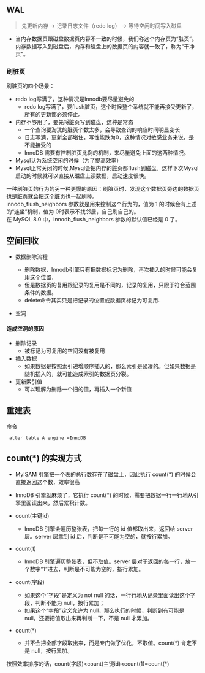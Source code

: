 ## WAL

> 先更新内存 ->  记录日志文件（redo log） -> 等待空闲时间写入磁盘

- 当内存数据页跟磁盘数据页内容不一致的时候，我们称这个内存页为“脏页”。内存数据写入到磁盘后，内存和磁盘上的数据页的内容就一致了，称为“干净页”。

### 刷脏页

刷脏页的四个场景：

- redo log写满了，这种情况是Innodb要尽量避免的
    - redo log写满了，要flush脏页，这个时候整个系统就不能再接受更新了，所有的更新都必须停止。
- 内存不够用了，要先将脏页写到磁盘，这种是常态
    - 一个查询要淘汰的脏页个数太多，会导致查询的响应时间明显变长
    - 日志写满，更新全部堵住，写性能跌为0，这种情况对敏感业务来说，是不能接受的
    - InnoDB 需要有控制脏页比例的机制，来尽量避免上面的这两种情况。
- Mysql认为系统空闲的时候（为了提高效率）
- Mysql正常关闭的时候,Mysql会把内存的脏页都flush到磁盘。这样下次Mysql启动的时候就可以直接从磁盘上读数据，启动速度很快。

一种刷脏页的行为的另一种更慢的原因：刷脏页时，发现这个数据页旁边的数据页也是脏页就会把这个脏页也一起刷掉。<br>
innodb_flush_neighbors 参数就是用来控制这个行为的，值为 1 的时候会有上述的“连坐”机制，值为 0时表示不找邻居，自己刷自己的。<br>
在 MySQL 8.0 中，innodb_flush_neighbors 参数的默认值已经是 0 了。

## 空间回收

- 数据删除流程
    - 删除数据，Innodb引擎只有把数据标记为删除，再次插入的时候可能会复用这个位置，
    - 但是数据页的复用跟记录的复用是不同的，记录的复用，只限于符合范围条件的数据。
    - delete命令其实只是把记录的位置或数据页标记为可复用.

- 空洞

#### 造成空洞的原因

- 删除记录
    - 被标记为可复用的空间没有被复用
- 插入数据
    - 如果数据是按照索引递增顺序插入的，那么索引是紧凑的。但如果数据是随机插入的，就可能造成索引的数据页分裂。
- 更新索引值
    - 可以理解为删除一个旧的值，再插入一个新值

## 重建表

命令

  ```mysql
   alter table A engine =InnoDB
  ```

## count(*) 的实现方式

- MyISAM 引擎把一个表的总行数存在了磁盘上，因此执行 count(*) 的时候会直接返回这个数，效率很高
- InnoDB 引擎就麻烦了，它执行 count(*) 的时候，需要把数据一行一行地从引擎里面读出来，然后累积计数。

- count(主键id)
    - InnoDB 引擎会遍历整张表，把每一行的 id 值都取出来，返回给 server 层。server 层拿到 id 后，判断是不可能为空的，就按行累加。
- count(1)
    - InnoDB 引擎遍历整张表，但不取值。server 层对于返回的每一行，放一个数字“1”进去，判断是不可能为空的，按行累加。
- count(字段)
    - 如果这个“字段”是定义为 not null 的话，一行行地从记录里面读出这个字段，判断不能为 null，按行累加；
    - 如果这个“字段”定义允许为 null，那么执行的时候，判断到有可能是 null，还要把值取出来再判断一下，不是 null 才累加。
- count(*)
    - 并不会把全部字段取出来，而是专门做了优化，不取值。count(*) 肯定不是 null，按行累加。

按照效率排序的话，count(字段)<count(主键id)<count(1)≈count(*)
